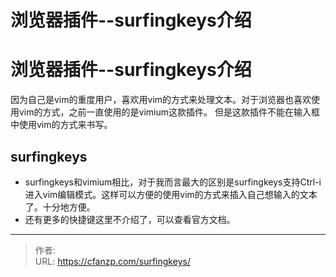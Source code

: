 # 浏览器插件--surfingkeys介绍


<!--more-->
# 浏览器插件--surfingkeys介绍
因为自己是vim的重度用户，喜欢用vim的方式来处理文本。对于浏览器也喜欢使用vim的方式，之前一直使用的是vimium这款插件。
但是这款插件不能在输入框中使用vim的方式来书写。
## surfingkeys
- surfingkeys和vimium相比，对于我而言最大的区别是surfingkeys支持Ctrl-i进入vim编辑模式。这样可以方便的使用vim的方式来插入自己想输入的文本了。十分地方便。
- 还有更多的快捷键这里不介绍了，可以查看官方文档。


---

> 作者:   
> URL: https://cfanzp.com/surfingkeys/  

